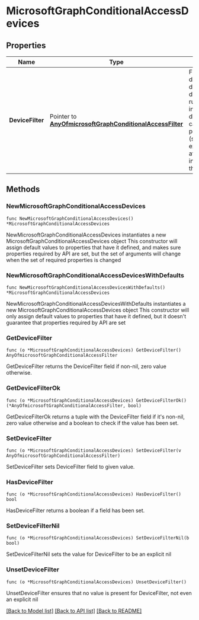 # MicrosoftGraphConditionalAccessDevices

## Properties

Name | Type | Description | Notes
------------ | ------------- | ------------- | -------------
**DeviceFilter** | Pointer to [**AnyOfmicrosoftGraphConditionalAccessFilter**](anyOf&lt;microsoft.graph.conditionalAccessFilter&gt;.md) | Filter that defines the dynamic-device-syntax rule to include/exclude devices. A filter can use device properties (such as extension attributes) to include/exclude them. | [optional] 

## Methods

### NewMicrosoftGraphConditionalAccessDevices

`func NewMicrosoftGraphConditionalAccessDevices() *MicrosoftGraphConditionalAccessDevices`

NewMicrosoftGraphConditionalAccessDevices instantiates a new MicrosoftGraphConditionalAccessDevices object
This constructor will assign default values to properties that have it defined,
and makes sure properties required by API are set, but the set of arguments
will change when the set of required properties is changed

### NewMicrosoftGraphConditionalAccessDevicesWithDefaults

`func NewMicrosoftGraphConditionalAccessDevicesWithDefaults() *MicrosoftGraphConditionalAccessDevices`

NewMicrosoftGraphConditionalAccessDevicesWithDefaults instantiates a new MicrosoftGraphConditionalAccessDevices object
This constructor will only assign default values to properties that have it defined,
but it doesn't guarantee that properties required by API are set

### GetDeviceFilter

`func (o *MicrosoftGraphConditionalAccessDevices) GetDeviceFilter() AnyOfmicrosoftGraphConditionalAccessFilter`

GetDeviceFilter returns the DeviceFilter field if non-nil, zero value otherwise.

### GetDeviceFilterOk

`func (o *MicrosoftGraphConditionalAccessDevices) GetDeviceFilterOk() (*AnyOfmicrosoftGraphConditionalAccessFilter, bool)`

GetDeviceFilterOk returns a tuple with the DeviceFilter field if it's non-nil, zero value otherwise
and a boolean to check if the value has been set.

### SetDeviceFilter

`func (o *MicrosoftGraphConditionalAccessDevices) SetDeviceFilter(v AnyOfmicrosoftGraphConditionalAccessFilter)`

SetDeviceFilter sets DeviceFilter field to given value.

### HasDeviceFilter

`func (o *MicrosoftGraphConditionalAccessDevices) HasDeviceFilter() bool`

HasDeviceFilter returns a boolean if a field has been set.

### SetDeviceFilterNil

`func (o *MicrosoftGraphConditionalAccessDevices) SetDeviceFilterNil(b bool)`

 SetDeviceFilterNil sets the value for DeviceFilter to be an explicit nil

### UnsetDeviceFilter
`func (o *MicrosoftGraphConditionalAccessDevices) UnsetDeviceFilter()`

UnsetDeviceFilter ensures that no value is present for DeviceFilter, not even an explicit nil

[[Back to Model list]](../README.md#documentation-for-models) [[Back to API list]](../README.md#documentation-for-api-endpoints) [[Back to README]](../README.md)


